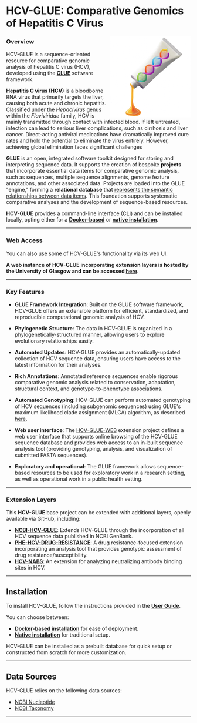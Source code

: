 HCV-GLUE: Comparative Genomics of Hepatitis C Virus
===================================================

<img src="md/glue-logo.png" align="right" alt="" width="220"/>

### Overview

HCV-GLUE is a sequence-oriented resource for comparative genomic analysis of hepatitis C virus (HCV), developed using the **[GLUE](https://github.com/giffordlabcvr/gluetools)** software framework.


**Hepatitis C virus (HCV)** is a bloodborne RNA virus that primarily targets the liver, causing both acute and chronic hepatitis. Classified under the *Hepacivirus* genus within the *Flaviviridae* family, HCV is mainly transmitted through contact with infected blood. If left untreated, infection can lead to serious liver complications, such as cirrhosis and liver cancer. Direct-acting antiviral medications have dramatically improved cure rates and hold the potential to eliminate the virus entirely. However, achieving global elimination faces significant challenges

**GLUE** is an open, integrated software toolkit designed for storing and interpreting sequence data. It supports the creation of bespoke **projects** that incorporate essential data items for comparative genomic analysis, such as sequences, multiple sequence alignments, genome feature annotations, and other associated data. Projects are loaded into the GLUE "engine," forming a **relational database** that [represents the semantic relationships between data items](https://github.com/giffordlabcvr/HCV-GLUE/wiki/Core-Schema). This foundation supports systematic comparative analyses and the development of sequence-based resources.

**HCV-GLUE** provides a command-line interface (CLI) and can be installed locally, opting either for a **[Docker-based](https://github.com/giffordlabcvr/HCV-GLUE/wiki/Docker-Installation)** or **[native installation](https://github.com/giffordlabcvr/HCV-GLUE/wiki/Native-Installation)**.

* * * * *

### Web Access

You can also use some of HCV-GLUE's functionality via its web UI.

**A web instance of HCV-GLUE incorporating extension layers is hosted by the University of Glasgow and can be accessed [here](http://hcv-glue.cvr.gla.ac.uk)**.

* * * * *

### Key Features

-   **GLUE Framework Integration**: Built on the GLUE software framework, HCV-GLUE offers an extensible platform for efficient, standardized, and reproducible computational genomic analysis of HCV.

-   **Phylogenetic Structure**: The data in HCV-GLUE is organized in a phylogenetically-structured manner, allowing users to explore evolutionary relationships easily.

-   **Automated Updates**: HCV-GLUE provides an automatically-updated collection of HCV sequence data, ensuring users have access to the latest information for their analyses.

-   **Rich Annotations**: Annotated reference sequences enable rigorous comparative genomic analysis related to conservation, adaptation, structural context, and genotype-to-phenotype associations.

-   **Automated Genotyping**: HCV-GLUE can perform automated genotyping of HCV sequences (including subgenomic sequences) using GLUE's maximum likelihood clade assignment (MLCA) algorithm, as described [here](https://doi.org/10.1186/s12859-018-2459-9).

-   **Web user interface**: The [HCV-GLUE-WEB](https://github.com/giffordlabcvr/HCV-GLUE-WEB) extension project defines a web user interface that supports online browsing of the HCV-GLUE sequence database and provides web access to an in-built sequence analysis tool (providing genotyping, analysis, and visualization of submitted FASTA sequences).

-   **Exploratory and operational**: The GLUE framework allows sequence-based resources to be used for exploratory work in a research setting, as well as operational work in a public health setting.

* * * * *

### Extension Layers

This **HCV-GLUE** base project can be extended with additional layers, openly available via GitHub, including:

-   **[NCBI-HCV-GLUE](https://github.com/giffordlabcvr/NCBI-HCV-GLUE)**: Extends HCV-GLUE through the incorporation of all HCV sequence data published in NCBI GenBank.
-   **[PHE-HCV-DRUG-RESISTANCE](https://github.com/giffordlabcvr/PHE-HCV-DRUG-RESISTANCE)**: A drug resistance-focused extension incorporating an analysis tool that provides genotypic assessment of drug resistance/susceptibility.
-   **[HCV-NABS](https://github.com/giffordlabcvr/HCV-NABS)**: An extension for analyzing neutralizing antibody binding sites in HCV.

* * * * *


Installation
------------

To install HCV-GLUE, follow the instructions provided in the **[User Guide](https://github.com/giffordlabcvr/HCV-GLUE/wiki)**.

You can choose between:

-   **[Docker-based installation](https://github.com/giffordlabcvr/HCV-GLUE/wiki/Docker-Installation)** for ease of deployment.
-   **[Native installation](https://github.com/giffordlabcvr/HCV-GLUE/wiki/Native-Installation)** for traditional setup.

HCV-GLUE can be installed as a prebuilt database for quick setup or constructed from scratch for more customization.

* * * * *

Data Sources
------------

HCV-GLUE relies on the following data sources:

-   [NCBI Nucleotide](https://www.ncbi.nlm.nih.gov/nuccore)
-   [NCBI Taxonomy](https://www.ncbi.nlm.nih.gov/taxonomy)

* * * * * 

